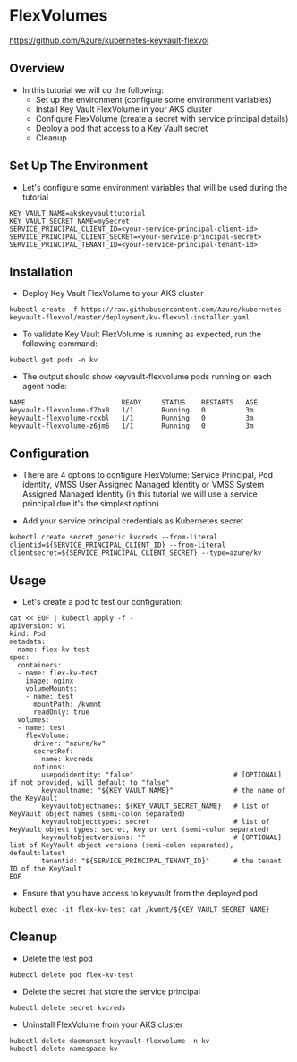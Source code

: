 # FlexVolumes
https://github.com/Azure/kubernetes-keyvault-flexvol

## Overview

 - In this tutorial we will do the following:
   - Set up the environment (configure some environment variables)
   - Install Key Vault FlexVolume in your AKS cluster
   - Configure FlexVolume (create a secret with service principal details)
   - Deploy a pod that access to a Key Vault secret
   - Cleanup

## Set Up The Environment

 - Let's configure some environment variables that will be used during the tutorial

 ```
 KEY_VAULT_NAME=akskeyvaulttutorial
 KEY_VAULT_SECRET_NAME=mySecret
 SERVICE_PRINCIPAL_CLIENT_ID=<your-service-principal-client-id>
 SERVICE_PRINCIPAL_CLIENT_SECRET=<your-service-principal-secret>
 SERVICE_PRINCIPAL_TENANT_ID=<your-service-principal-tenant-id>
 ```

## Installation

 - Deploy Key Vault FlexVolume to your AKS cluster

 ```
 kubectl create -f https://raw.githubusercontent.com/Azure/kubernetes-keyvault-flexvol/master/deployment/kv-flexvol-installer.yaml
 ```

 - To validate Key Vault FlexVolume is running as expected, run the following command:
 ```
 kubectl get pods -n kv
 ```

 - The output should show keyvault-flexvolume pods running on each agent node:

 ```
 NAME                        READY     STATUS    RESTARTS   AGE
 keyvault-flexvolume-f7bx8   1/1       Running   0          3m
 keyvault-flexvolume-rcxbl   1/1       Running   0          3m
 keyvault-flexvolume-z6jm6   1/1       Running   0          3m
 ```

## Configuration

 - There are 4 options to configure FlexVolume: Service Principal, Pod identity, VMSS User Assigned Managed Identity or VMSS System Assigned Managed Identity (in this tutorial we will use a service principal due it's the simplest option)

 - Add your service principal credentials as Kubernetes secret

 ```
 kubectl create secret generic kvcreds --from-literal clientid=${SERVICE_PRINCIPAL_CLIENT_ID} --from-literal clientsecret=${SERVICE_PRINCIPAL_CLIENT_SECRET} --type=azure/kv
 ```

## Usage

 - Let's create a pod to test our configuration:

 ```
 cat << EOF | kubectl apply -f -
 apiVersion: v1
 kind: Pod
 metadata:
   name: flex-kv-test
 spec:
   containers:
   - name: flex-kv-test
     image: nginx
     volumeMounts:
     - name: test
       mountPath: /kvmnt
       readOnly: true
   volumes:
   - name: test
     flexVolume:
       driver: "azure/kv"
       secretRef:
         name: kvcreds
       options:
         usepodidentity: "false"                         # [OPTIONAL] if not provided, will default to "false"
         keyvaultname: "${KEY_VAULT_NAME}"               # the name of the KeyVault
         keyvaultobjectnames: ${KEY_VAULT_SECRET_NAME}   # list of KeyVault object names (semi-colon separated)
         keyvaultobjecttypes: secret                     # list of KeyVault object types: secret, key or cert (semi-colon separated)
         keyvaultobjectversions: ""                      # [OPTIONAL] list of KeyVault object versions (semi-colon separated), default:latest
         tenantid: "${SERVICE_PRINCIPAL_TENANT_ID}"      # the tenant ID of the KeyVault
 EOF
 ```

 - Ensure that you have access to keyvault from the deployed pod

 ```
 kubectl exec -it flex-kv-test cat /kvmnt/${KEY_VAULT_SECRET_NAME}
 ```

## Cleanup

 - Delete the test pod
 
 ```
 kubectl delete pod flex-kv-test
 ```

 - Delete the secret that store the service principal

 ```
 kubectl delete secret kvcreds
 ```

 - Uninstall FlexVolume from your AKS cluster 

 ```
 kubectl delete daemonset keyvault-flexvolume -n kv
 kubectl delete namespace kv
 ```